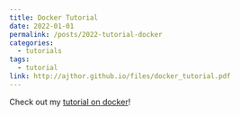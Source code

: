 ```yaml
---
title: Docker Tutorial
date: 2022-01-01
permalink: /posts/2022-tutorial-docker
categories:
  - tutorials
tags:
  - tutorial
link: http://ajthor.github.io/files/docker_tutorial.pdf
---
```


Check out my [tutorial on docker](http://ajthor.github.io/files/docker_tutorial.pdf)!